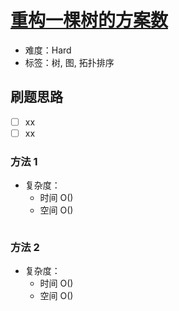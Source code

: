 # [重构一棵树的方案数](https://leetcode-cn.com/problems/number-of-ways-to-reconstruct-a-tree/)

- 难度：Hard
- 标签：树, 图, 拓扑排序

## 刷题思路

- [ ] xx
- [ ] xx

### 方法 1

- 复杂度：
    - 时间 O()
    - 空间 O()

``` js

```

### 方法 2

- 复杂度：
    - 时间 O()
    - 空间 O()

``` js

```
